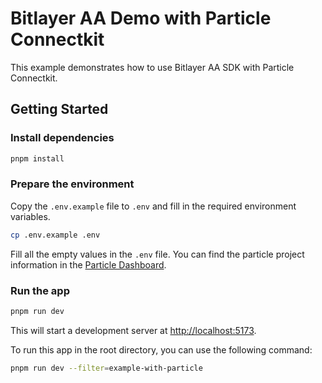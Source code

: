 # Bitlayer AA Demo with Particle Connectkit

This example demonstrates how to use Bitlayer AA SDK with Particle Connectkit.

## Getting Started

### Install dependencies

```bash
pnpm install
```

### Prepare the environment

Copy the `.env.example` file to `.env` and fill in the required environment variables.

```bash
cp .env.example .env
```

Fill all the empty values in the `.env` file. You can find the particle project
information in the [Particle Dashboard](https://dashboard.particle.network).

### Run the app

```bash
pnpm run dev
```

This will start a development server at [http://localhost:5173](http://localhost:5173).

To run this app in the root directory, you can use the following command:

```bash
pnpm run dev --filter=example-with-particle
```
